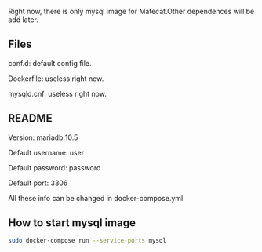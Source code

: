 Right now, there is only mysql image for Matecat.Other dependences will be add later.

## Files
conf.d: default config file.

Dockerfile: useless right now.

mysqld.cnf: useless right now.

## README
Version: mariadb:10.5

Default username: user

Default password: password

Default port: 3306

All these info can be changed in docker-compose.yml.

## How to start mysql image
```bash
sudo docker-compose run --service-ports mysql
```
